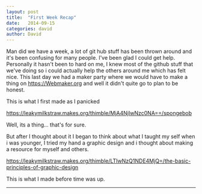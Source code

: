 ```yaml
---
layout: post
title:  "First Week Recap"
date:   2014-09-15
categories: david
author: David
---
```


Man did we have a week, a lot of git hub stuff has been thrown around and it's been confusing for many people. I've been glad I could get help.
Personally it hasn't been to hard on me, I knew most of the github stuff that we've doing so i could actually help the others around me which has felt nice.
This last day we had a maker party where we would have to make a thing on https://Webmaker.org and well it didn't quite go to plan to be honest.

This is what I first made as I panicked

https://leakymilkstraw.makes.org/thimble/MjA4NjIwNzc0NA==/spongebob

Well, its a thing... that's for sure.

But after I thought about it I began to think about what I taught my self when i was younger, I tried my hand a graphic design and i thought about making a resource for myself and others.

https://leakymilkstraw.makes.org/thimble/LTIwNzQ1NDE4MjQ=/the-basic-principles-of-graphic-design

This is what I made before time was up.

----
